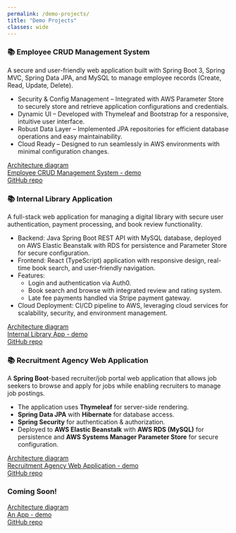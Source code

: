 ```yaml
---
permalink: /demo-projects/
title: "Demo Projects"
classes: wide
---
```

### 📚 Employee CRUD Management System
A secure and user-friendly web application built with Spring Boot 3, Spring MVC, Spring Data JPA, and MySQL to manage employee records (Create, Read, Update, Delete).  
- Security & Config Management – Integrated with AWS Parameter Store to securely store and retrieve application configurations and credentials.  
- Dynamic UI – Developed with Thymeleaf and Bootstrap for a responsive, intuitive user interface.  
- Robust Data Layer – Implemented JPA repositories for efficient database operations and easy maintainability.  
- Cloud Ready – Designed to run seamlessly in AWS environments with minimal configuration changes.

[Architecture diagram](./images/demo-projects/employeemgtsystem.png)  
[Employee CRUD Management System - demo](http://JavaRchitect-demo-empl-mgmt-sys-env.eba-jt6mxsam.eu-west-2.elasticbeanstalk.com)  
[GitHub repo](https://github.com/rtaylor02/employee_mgt_system)  


### 📚 Internal Library Application
A full-stack web application for managing a digital library with secure user authentication, payment processing, and book review functionality.
- Backend: Java Spring Boot REST API with MySQL database, deployed on AWS Elastic Beanstalk with RDS for persistence and Parameter Store for secure configuration.
- Frontend: React (TypeScript) application with responsive design, real-time book search, and user-friendly navigation.
- Features:
  - Login and authentication via Auth0.
  - Book search and browse with integrated review and rating system.
  - Late fee payments handled via Stripe payment gateway.
- Cloud Deployment: CI/CD pipeline to AWS, leveraging cloud services for scalability, security, and environment management.

[Architecture diagram](./images/demo-projects/libraryapp.png)  
[Internal Library App - demo](http://JAVArtchitect-library-app-env.eba-mvdacdds.eu-west-2.elasticbeanstalk.com)  
[GitHub repo](https://github.com/rtaylor02/library_app)  


### 📚 Recruitment Agency Web Application
A **Spring Boot**-based recruiter/job portal web application that allows job seekers to browse and apply for jobs while enabling recruiters to manage job postings.  
- The application uses **Thymeleaf** for server-side rendering.
- **Spring Data JPA** with **Hibernate** for database access.
- **Spring Security** for authentication & authorization.
- Deployed to **AWS Elastic Beanstalk** with **AWS RDS (MySQL)** for persistence and **AWS Systems Manager Parameter Store** for secure configuration.

[Architecture diagram](./images/demo-projects/recruitment_agency.png)  
[Recruitment Agency Web Application - demo](#)  
[GitHub repo](https://github.com/rtaylor02/recruitment_agency)  


### Coming Soon!  
[Architecture diagram](#)  
[An App - demo](#)  
[GitHub repo](#)  




